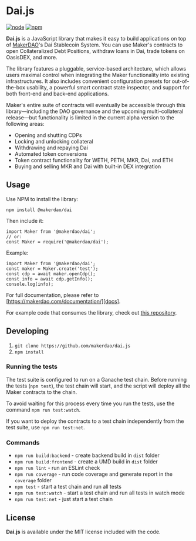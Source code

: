 # Dai.js

[![node][node]][node-url]
[![npm][npm]][npm-url]
<!-- these will work once the repo is public
[![tests][tests]][tests-url]
[![coverage][cover]][cover-url]
-->

**Dai.js** is a JavaScript library that makes it easy to build applications on top of [MakerDAO][makerdao]'s Dai Stablecoin System. You can use Maker's contracts to open Collateralized Debt Positions, withdraw loans in Dai, trade tokens on OasisDEX, and more.

The library features a pluggable, service-based architecture, which allows users maximal control when integrating the Maker functionality into existing infrastructures. It also includes convenient configuration presets for out-of-the-box usability, a powerful smart contract state inspector, and support for both front-end and back-end applications.

Maker's entire suite of contracts will eventually be accessible through this library—including the DAO governance and the upcoming multi-collateral release—but functionality is limited in the current alpha version to the following areas:

* Opening and shutting CDPs
* Locking and unlocking collateral
* Withdrawing and repaying Dai
* Automated token conversions
* Token contract functionality for WETH, PETH, MKR, Dai, and ETH
* Buying and selling MKR and Dai with built-in DEX integration

## Usage

Use NPM to install the library:
```
npm install @makerdao/dai
```

Then include it:

```
import Maker from '@makerdao/dai';
// or:
const Maker = require('@makerdao/dai');
```

Example:
```
import Maker from '@makerdao/dai';
const maker = Maker.create('test');
const cdp = await maker.openCdp();
const info = await cdp.getInfo();
console.log(info);
```

For full documentation, please refer to [https://makerdao.com/documentation/][docs].

For example code that consumes the library, check out [this repository](https://github.com/makerdao/integration-examples).

## Developing

1. `git clone https://github.com/makerdao/dai.js`
2. `npm install`

### Running the tests

The test suite is configured to run on a Ganache test chain. Before running the tests (`npm test`), the test chain will start, and the script will deploy all the Maker contracts to the chain.

To avoid waiting for this process every time you run the tests, use the command `npm run test:watch`.

If you want to deploy the contracts to a test chain independently from the test suite, use `npm run test:net`.

### Commands

- `npm run build:backend` - create backend build in `dist` folder
- `npm run build:frontend` - create a UMD build in `dist` folder
- `npm run lint` - run an ESLint check
- `npm run coverage` - run code coverage and generate report in the `coverage` folder
- `npm test` - start a test chain and run all tests
- `npm run test:watch` - start a test chain and run all tests in watch mode
- `npm run test:net` - just start a test chain

## License

**Dai.js** is available under the MIT license included with the code.

[npm]: https://img.shields.io/badge/npm-5.6.0-blue.svg
[npm-url]: https://npmjs.com/

[node]: https://img.shields.io/node/v/latest.svg
[node-url]: https://nodejs.org

[tests]: http://img.shields.io/travis/makerdao/dai.js.svg
[tests-url]: https://travis-ci.org/makerdao/dai.js

[cover]: https://codecov.io/gh/makerdao/dai.js/branch/master/graph/badge.svg
[cover-url]: https://codecov.io/gh/makerdao/dai.js

[makerdao]: https://makerdao.com
[docs]: https://makerdao.com/documentation
